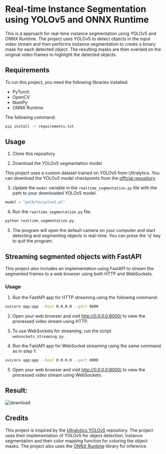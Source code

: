 # Real-time Instance Segmentation using YOLOv5 and ONNX Runtime

This is a approach for real-time instance segmentation using YOLOv5 and ONNX Runtime. The project uses YOLOv5 to detect objects in the input video stream and then performs instance segmentation to create a binary mask for each detected object. The resulting masks are then overlaid on the original video frames to highlight the detected objects.

## Requirements

To run this project, you need the following libraries installed:

- PyTorch
- OpenCV
- NumPy
- ONNX Runtime

The following command:

```bash
pip install -r requirements.txt
```

## Usage

1. Clone this repository

2. Download the YOLOv5 segmentation model

This project uses a custom dataset trained on YOLOv5 from Ultralytics. You can download the YOLOv5 model checkpoints from the [official repository](https://github.com/ultralytics/yolov5#pretrained-checkpoints).

3. Update the `model` variable in the `realtime_segmentation.py` file with the path to your downloaded YOLOv5 model.

```python
model = "path/to/yolov5.pt"
```

4. Run the `realtime_segmentation.py` file.

```bash
python realtime_segmentation.py
```

5. The program will open the default camera on your computer and start detecting and segmenting objects in real-time. You can press the 'q' key to quit the program.

## Streaming segmented objects with FastAPI

This project also includes an implementation using FastAPI to stream the segmented frames to a web browser using both HTTP and WebSockets.

### Usage

1. Run the FastAPI app for HTTP streaming using the following command:

```bash
uvicorn app:app --host 0.0.0.0 --port 8000
```

2. Open your web browser and visit http://0.0.0.0:8000/ to view the processed video stream using HTTP.

3. To use WebSockets for streaming, run the script `websockets_streaming.py` .

4. Run the FastAPI app for WebSocket streaming using the same command as in step 1:

```bash
uvicorn app:app --host 0.0.0.0 --port 8000
```

5. Open your web browser and visit http://0.0.0.0:8000/ to view the processed video stream using WebSockets.

## Result:

![download](https://user-images.githubusercontent.com/92146886/219335892-86fc877f-8526-4ce0-beab-c36e391a2dc6.jpeg)

## Credits

This project is inspired by the [Ultralytics YOLOv5](https://github.com/ultralytics/yolov5) repository. The project uses their implementation of YOLOv5 for object detection, instance segmentation and their color mapping function for coloring the object masks. The project also uses the [ONNX Runtime](https://github.com/microsoft/onnxruntime) library for inference.

